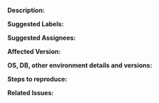 **Description:**
<!-- Give a brief description of the issue -->

**Suggested Labels:**
<!-- Optional comma separated list of suggested labels. Non committers can’t assign labels to issues, so this will help issue creators who are not a committer to suggest possible labels-->

**Suggested Assignees:**
<!--Optional comma separated list of suggested team members who should attend the issue. Non committers can’t assign issues to assignees, so this will help issue creators who are not a committer to suggest possible assignees-->

**Affected Version:**

**OS, DB, other environment details and versions:**    

**Steps to reproduce:**

**Related Issues:**
<!-- Any related issues such as sub tasks, issues reported in other repositories (e.g component repositories), similar problems, etc. -->
